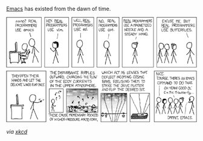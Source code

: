 [Emacs](https://www.gnu.org/software/emacs/) has existed from the dawn of time.

![real_programmers_use_emacs](./real_programmers.png)

_via [xkcd][xkcd_real_programmers]_

[xkcd_real_programmers]: https://xkcd.com/378/
